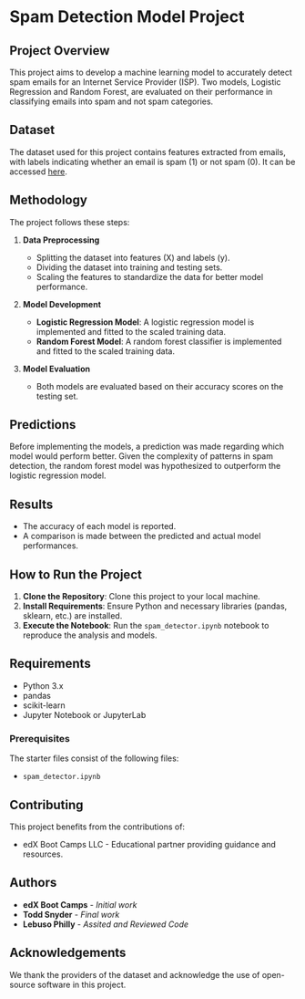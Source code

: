 # Spam Detection Model Project

## Project Overview
This project aims to develop a machine learning model to accurately detect spam emails for an Internet Service Provider (ISP). Two models, Logistic Regression and Random Forest, are evaluated on their performance in classifying emails into spam and not spam categories.

## Dataset
The dataset used for this project contains features extracted from emails, with labels indicating whether an email is spam (1) or not spam (0). It can be accessed [here](https://static.bc-edx.com/ai/ail-v-1-0/m13/challenge/spam-data.csv).

## Methodology
The project follows these steps:

1. **Data Preprocessing**
   - Splitting the dataset into features (X) and labels (y).
   - Dividing the dataset into training and testing sets.
   - Scaling the features to standardize the data for better model performance.

2. **Model Development**
   - **Logistic Regression Model**: A logistic regression model is implemented and fitted to the scaled training data.
   - **Random Forest Model**: A random forest classifier is implemented and fitted to the scaled training data.

3. **Model Evaluation**
   - Both models are evaluated based on their accuracy scores on the testing set.

## Predictions
Before implementing the models, a prediction was made regarding which model would perform better. Given the complexity of patterns in spam detection, the random forest model was hypothesized to outperform the logistic regression model.

## Results
- The accuracy of each model is reported.
- A comparison is made between the predicted and actual model performances.

## How to Run the Project
1. **Clone the Repository**: Clone this project to your local machine.
2. **Install Requirements**: Ensure Python and necessary libraries (pandas, sklearn, etc.) are installed.
3. **Execute the Notebook**: Run the `spam_detector.ipynb` notebook to reproduce the analysis and models.

## Requirements
- Python 3.x
- pandas
- scikit-learn
- Jupyter Notebook or JupyterLab

### Prerequisites

The starter files consist of the following files:  
- `spam_detector.ipynb`

## Contributing
This project benefits from the contributions of:
- edX Boot Camps LLC - Educational partner providing guidance and resources.

## Authors
* **edX Boot Camps** - *Initial work* 
* **Todd Snyder** - *Final work*
* **Lebuso Philly** - *Assited and Reviewed Code*

## Acknowledgements
We thank the providers of the dataset and acknowledge the use of open-source software in this project.
